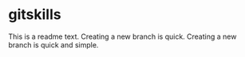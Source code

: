 # gitskills
This is a readme text.
Creating a new branch is quick.
Creating a new branch is quick and simple.